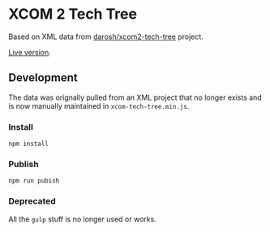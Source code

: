 # XCOM 2 Tech Tree

Based on XML data from [darosh/xcom2-tech-tree](https://darosh.github.io/xcom2-tech-tree/) project.

[Live version](https://aaronbeall.github.io/xcom2-tech-tree/).

## Development

The data was orignally pulled from an XML project that no longer exists and is now manually maintained in `xcom-tech-tree.min.js`.

### Install

```
npm install
```

### Publish

```
npm run pubish
```

### Deprecated

All the `gulp` stuff is no longer used or works.
